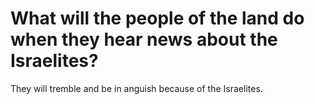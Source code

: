 # What will the people of the land do when they hear news about the Israelites?

They will tremble and be in anguish because of the Israelites.
